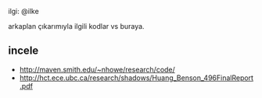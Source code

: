 ilgi: @ilke

arkaplan çıkarımıyla ilgili kodlar vs buraya.

## incele

- http://maven.smith.edu/~nhowe/research/code/
- http://hct.ece.ubc.ca/research/shadows/Huang_Benson_496FinalReport.pdf
